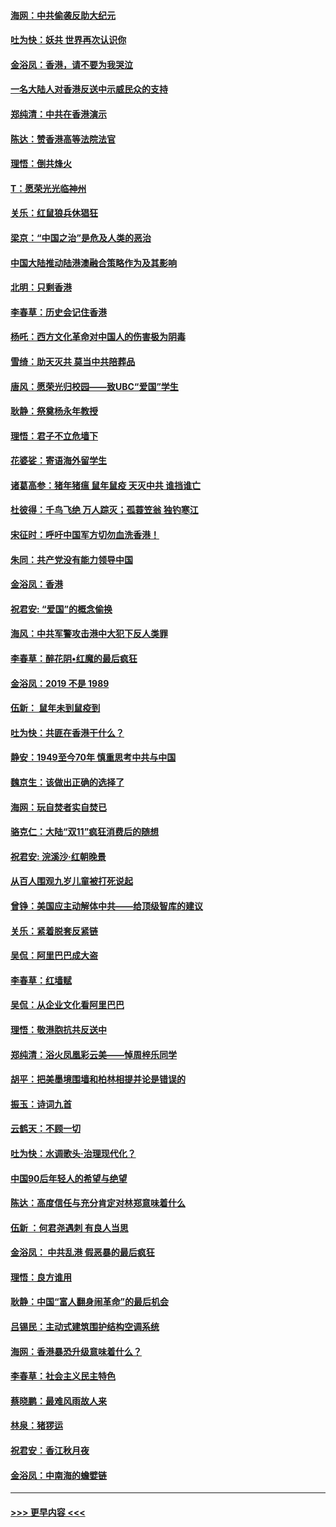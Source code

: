 #### [海网：中共偷袭反助大纪元](../pages/nsc993/n11673515.md?t=11221622) 
#### [吐为快：妖共 世界再次认识你](../pages/nsc993/n11673506.md?t=11221622) 
#### [金浴凤：香港，请不要为我哭泣](../pages/nsc993/n11673248.md?t=11221622) 
#### [一名大陆人对香港反送中示威民众的支持](../pages/nsc993/n11672615.md?t=11221622) 
#### [郑纯清：中共在香港演示](../pages/nsc993/n11670539.md?t=11221622) 
#### [陈达：赞香港高等法院法官](../pages/nsc993/n11669542.md?t=11221622) 
#### [理悟：倒共烽火](../pages/nsc993/n11668844.md?t=11221622) 
#### [T：愿荣光光临神州](../pages/nsc993/n11668421.md?t=11221622) 
#### [关乐：红鼠狼兵休猖狂](../pages/nsc993/n11668378.md?t=11221622) 
#### [梁京：“中国之治”是危及人类的恶治](../pages/nsc993/n11668328.md?t=11221622) 
#### [中国大陆推动陆港澳融合策略作为及其影响](../pages/nsc993/n11668157.md?t=11221622) 
#### [北明：只剩香港](../pages/nsc993/n11668002.md?t=11221622) 
#### [李春草：历史会记住香港](../pages/nsc993/n11667927.md?t=11221622) 
#### [杨吒：西方文化革命对中国人的伤害极为阴毒](../pages/nsc993/n11664521.md?t=11221622) 
#### [雪绮：助天灭共 莫当中共陪葬品](../pages/nsc993/n11662650.md?t=11221622) 
#### [唐风：愿荣光归校园——致UBC“爱国”学生](../pages/nsc993/n11662194.md?t=11221622) 
#### [耿静：祭奠杨永年教授](../pages/nsc993/n11662514.md?t=11221622) 
#### [理悟：君子不立危墙下](../pages/nsc993/n11662172.md?t=11221622) 
#### [花婆娑：寄语海外留学生](../pages/nsc993/n11662121.md?t=11221622) 
#### [诸葛高参：猪年猪瘟 鼠年鼠疫 天灭中共 谁挡谁亡](../pages/nsc993/n11661980.md?t=11221622) 
#### [杜彼得：千鸟飞绝 万人踪灭；孤蓑笠翁 独钓寒江](../pages/nsc993/n11661170.md?t=11221622) 
#### [宋征时：呼吁中国军方切勿血洗香港！](../pages/nsc993/n11415318.md?t=11221622) 
#### [朱同：共产党没有能力领导中国](../pages/nsc993/n11660421.md?t=11221622) 
#### [金浴凤：香港](../pages/nsc993/n11660419.md?t=11221622) 
#### [祝君安: “爱国”的概念偷换](../pages/nsc993/n11659706.md?t=11221622) 
#### [海风：中共军警攻击港中大犯下反人类罪](../pages/nsc993/n11659632.md?t=11221622) 
#### [李春草：醉花阴•红魔的最后疯狂](../pages/nsc993/n11659287.md?t=11221622) 
#### [金浴凤：2019 不是 1989](../pages/nsc993/n11657663.md?t=11221622) 
#### [伍新： 鼠年未到鼠疫到](../pages/nsc993/n11655098.md?t=11221622) 
#### [吐为快：共匪在香港干什么？](../pages/nsc993/n11654891.md?t=11221622) 
#### [静安：1949至今70年 慎重思考中共与中国](../pages/nsc993/n11651244.md?t=11221622) 
#### [魏京生：该做出正确的选择了](../pages/nsc993/n11653084.md?t=11221622) 
#### [海网：玩自焚者实自焚已](../pages/nsc993/n11652423.md?t=11221622) 
#### [骆克仁：大陆“双11”疯狂消费后的随想](../pages/nsc993/n11652305.md?t=11221622) 
#### [祝君安: 浣溪沙·红朝晚景](../pages/nsc993/n11652258.md?t=11221622) 
#### [从百人围观九岁儿童被打死说起](../pages/nsc993/n11651030.md?t=11221622) 
#### [曾铮：美国应主动解体中共——给顶级智库的建议](../pages/nsc993/n11649888.md?t=11221622) 
#### [关乐：紧着脱套反紧链](../pages/nsc993/n11649069.md?t=11221622) 
#### [吴侃：阿里巴巴成大盗](../pages/nsc993/n11645523.md?t=11221622) 
#### [李春草：红墙赋](../pages/nsc993/n11646389.md?t=11221622) 
#### [吴侃：从企业文化看阿里巴巴](../pages/nsc993/n11645476.md?t=11221622) 
#### [理悟：敬港胞抗共反送中](../pages/nsc993/n11645466.md?t=11221622) 
#### [郑纯清：浴火凤凰彩云美——悼周梓乐同学](../pages/nsc993/n11645155.md?t=11221622) 
#### [胡平：把美墨境围墙和柏林相提并论是错误的](../pages/nsc993/n11645134.md?t=11221622) 
#### [振玉：诗词九首](../pages/nsc993/n11644081.md?t=11221622) 
#### [云鹤天：不顾一切](../pages/nsc993/n11643508.md?t=11221622) 
#### [吐为快：水调歌头·治理现代化？](../pages/nsc993/n11643485.md?t=11221622) 
#### [中国90后年轻人的希望与绝望](../pages/nsc993/n11642317.md?t=11221622) 
#### [陈达：高度信任与充分肯定对林郑意味着什么](../pages/nsc993/n11641441.md?t=11221622) 
#### [伍新 ：何君尧遇刺 有良人当思](../pages/nsc993/n11641503.md?t=11221622) 
#### [金浴凤： 中共乱港  假恶暴的最后疯狂](../pages/nsc993/n11641495.md?t=11221622) 
#### [理悟：良方谁用](../pages/nsc993/n11641463.md?t=11221622) 
#### [耿静：中国“富人翻身闹革命”的最后机会](../pages/nsc993/n11640655.md?t=11221622) 
#### [吕锡民：主动式建筑围护结构空调系统](../pages/nsc993/n11640168.md?t=11221622) 
#### [海网：香港暴恐升级意味着什么？](../pages/nsc993/n11635904.md?t=11221622) 
#### [李春草：社会主义民主特色](../pages/nsc993/n11634657.md?t=11221622) 
#### [蔡晓鹏：最难风雨故人来](../pages/nsc993/n11633145.md?t=11221622) 
#### [林泉：猪猡运](../pages/nsc993/n11631469.md?t=11221622) 
#### [祝君安：香江秋月夜](../pages/nsc993/n11631440.md?t=11221622) 
#### [金浴凤：中南海的蟾嬖链](../pages/nsc993/n11631290.md?t=11221622) 

----
#### [ >>> 更早内容 <<< ](../indexes/nsc993-earlier.md)
